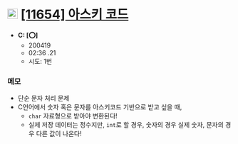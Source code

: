 # <img src='https://doky.space/assets/icpclev/b5.svg' height=23px> [[11654] 아스키 코드](http://icpc.me/11654)

- **C: [:o:]**
  - 200419
  - 02:36 .21
  - 시도: 1번

### 메모
 - 단순 문자 처리 문제
 - C언어에서 숫자 혹은 문자를 아스키코드 기반으로 받고 싶을 때,
    - `char` 자료형으로 받아야 변환된다!
    - 실제 저장 데이터는 정수지만, `int`로 할 경우, 숫자의 경우 실제 숫자, 문자의 경우 다른 값이 나온다!
